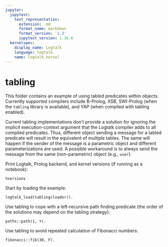 ```yaml
---
jupyter:
  jupytext:
    text_representation:
      extension: .md
      format_name: markdown
      format_version: '1.3'
      jupytext_version: 1.16.6
  kernelspec:
    display_name: Logtalk
    language: logtalk
    name: logtalk_kernel
---
```


<!--
________________________________________________________________________

This file is part of Logtalk <https://logtalk.org/>  
SPDX-FileCopyrightText: 1998-2025 Paulo Moura <pmoura@logtalk.org>  
SPDX-License-Identifier: Apache-2.0

Licensed under the Apache License, Version 2.0 (the "License");
you may not use this file except in compliance with the License.
You may obtain a copy of the License at

    http://www.apache.org/licenses/LICENSE-2.0

Unless required by applicable law or agreed to in writing, software
distributed under the License is distributed on an "AS IS" BASIS,
WITHOUT WARRANTIES OR CONDITIONS OF ANY KIND, either express or implied.
See the License for the specific language governing permissions and
limitations under the License.
________________________________________________________________________
-->

# tabling

This folder contains an example of using tabled predicates within objects.
Currently supported compilers include B-Prolog, XSB, SWI-Prolog (when the
`tabling` library is available), and YAP (when compiled with tabling enabled).

Current tabling implementations don't provide a solution for ignoring the
implicit execution-context argument that the Logtalk compiler adds to all
compiled predicates. Thus, different object sending a message for a tabled
predicate will result in the equivalent of multiple tables. The same will
happen if the sender of the message is a parametric object and different
parameterizations are used. A possible workaround is to always send the
message from the same (non-parametric) object (e.g., `user`).

Print Logtalk, Prolog backend, and kernel versions (if running as a notebook):

```logtalk
%versions
```

Start by loading the example:

```logtalk
logtalk_load(tabling(loader)).
```

Use tabling to cope with a left-recursive path finding predicate
(the order of the solutions may depend on the tabling strategy):

```logtalk
paths::path(1, Y).
```

<!--
Y = 2 ? ;
Y = 4 ? ;
Y = 3 ? ;
Y = 5 ? ;
false.
-->

Use tabling to avoid repeated calculation of Fibonacci numbers:

```logtalk
fibonacci::fib(30, F).
```

<!--
F = 1346269.
-->

